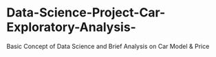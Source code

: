 # Data-Science-Project-Car-Exploratory-Analysis-
Basic Concept of Data Science and Brief Analysis on Car Model &amp; Price 
